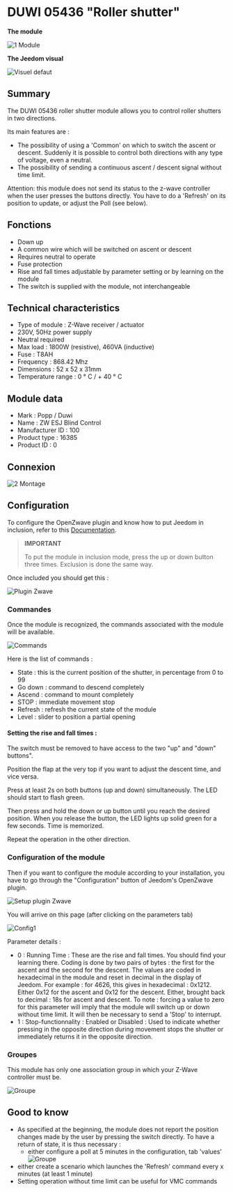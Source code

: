 # DUWI 05436 "Roller shutter"

 **The module**

![1 Module](images/duwi.05436/1-Module.PNG)

**The Jeedom visual**

![Visuel defaut](images/duwi.05436/Visuel_defaut.PNG)

## Summary 

The DUWI 05436 roller shutter module allows you to control roller shutters in two directions.

Its main features are :

-   The possibility of using a 'Common' on which to switch the ascent or descent. Suddenly it is possible to control both directions with any type of voltage, even a neutral.
-   The possibility of sending a continuous ascent / descent signal without time limit.

Attention: this module does not send its status to the z-wave controller when the user presses the buttons directly. You have to do a 'Refresh' on its position to update, or adjust the Poll (see below).

## Fonctions

-   Down up
-   A common wire which will be switched on ascent or descent
-   Requires neutral to operate
-   Fuse protection
-   Rise and fall times adjustable by parameter setting or by learning on the module
-   The switch is supplied with the module, not interchangeable

## Technical characteristics

-   Type of module : Z-Wave receiver / actuator
-   230V, 50Hz power supply
-   Neutral required
-   Max load : 1800W (resistive), 460VA (inductive)
-   Fuse : T8AH
-   Frequency : 868.42 Mhz
-   Dimensions : 52 x 52 x 31mm
-   Temperature range : 0 ° C / + 40 ° C

## Module data

-   Mark : Popp / Duwi
-   Name : ZW ESJ Blind Control
-   Manufacturer ID : 100
-   Product type : 16385
-   Product ID : 0

## Connexion

![2 Montage](images/duwi.05436/2-Montage.PNG)

## Configuration

To configure the OpenZwave plugin and know how to put Jeedom in inclusion, refer to this [Documentation](https://doc.jeedom.com/en_US/plugins/automation%20protocol/openzwave/).

> **IMPORTANT**
>
> To put the module in inclusion mode, press the up or down button three times. Exclusion is done the same way.

Once included you should get this :

![Plugin Zwave](images/duwi.05436/3-Inclusion.PNG)

### Commandes

Once the module is recognized, the commands associated with the module will be available.

![Commands](images/duwi.05436/4-Commandes.PNG)

Here is the list of commands :

-   State : this is the current position of the shutter, in percentage from 0 to 99
-   Go down : command to descend completely
-   Ascend : command to mount completely
-   STOP : immediate movement stop
-   Refresh : refresh the current state of the module
-   Level : slider to position a partial opening

#### Setting the rise and fall times :

The switch must be removed to have access to the two "up" and "down" buttons".

Position the flap at the very top if you want to adjust the descent time, and vice versa.

Press at least 2s on both buttons (up and down) simultaneously. The LED should start to flash green.

Then press and hold the down or up button until you reach the desired position. When you release the button, the LED lights up solid green for a few seconds. Time is memorized.

Repeat the operation in the other direction.

### Configuration of the module

Then if you want to configure the module according to your installation, you have to go through the "Configuration" button of Jeedom's OpenZwave plugin.

![Setup plugin Zwave](images/plugin/bouton_configuration.jpg)

You will arrive on this page (after clicking on the parameters tab)

![Config1](images/duwi.05436/5-Paramètres.PNG)

Parameter details :

-   0 : Running Time :
These are the rise and fall times. You should find your learning there.
Coding is done by two pairs of bytes : the first for the ascent and the second for the descent.
The values are coded in hexadecimal in the module and reset in decimal in the display of Jeedom.
For example : for 4626, this gives in hexadecimal : 0x1212. Either 0x12 for the ascent and 0x12 for the descent. Either, brought back to decimal : 18s for ascent and descent.
To note : forcing a value to zero for this parameter will imply that the module will switch up or down without time limit. It will then be necessary to send a 'Stop' to interrupt.
-   1 : Stop-functionnality : Enabled or Disabled :
Used to indicate whether pressing in the opposite direction during movement stops the shutter or immediately returns it in the opposite direction.

### Groupes

This module has only one association group in which your Z-Wave controller must be.

![Groupe](images/duwi.05436/6-Groupes.PNG)

## Good to know

-   As specified at the beginning, the module does not report the position changes made by the user by pressing the switch directly. To have a return of state, it is thus necessary :
    - either configure a poll at 5 minutes in the configuration, tab 'values'
![Groupe](images/duwi.05436/7-Poll.PNG)
  - either create a scenario which launches the 'Refresh' command every x minutes (at least 1 minute)
-   Setting operation without time limit can be useful for VMC commands
